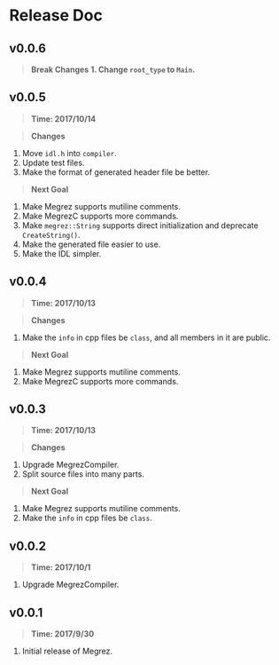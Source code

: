 # Release Doc

## v0.0.6

> **Break Changes**
**1. Change `root_type` to `Main`.**

## v0.0.5
> **Time: 2017/10/14**

> **Changes**
1. Move `idl.h` into `compiler`.
2. Update test files.
3. Make the format of generated header file be better.

> **Next Goal**
1. Make Megrez supports mutiline comments.
2. Make MegrezC supports more commands.
3. Make `megrez::String` supports direct initialization and deprecate `CreateString()`.
4. Make the generated file easier to use.
5. Make the IDL simpler.

## v0.0.4
> **Time: 2017/10/13**

> **Changes**
1. Make the `info` in cpp files be `class`, and all members in it are public.

> **Next Goal**
1. Make Megrez supports mutiline comments.
2. Make MegrezC supports more commands.

## v0.0.3
> **Time: 2017/10/13**

> **Changes**
1. Upgrade MegrezCompiler.
2. Split source files into many parts.

> **Next Goal**
1. Make Megrez supports mutiline comments.
2. Make the `info` in cpp files be `class`.

## v0.0.2
> **Time: 2017/10/1**

1. Upgrade MegrezCompiler.

## v0.0.1
> **Time: 2017/9/30**

1. Initial release of Megrez.